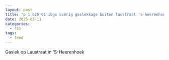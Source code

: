 ```yaml
---
layout: post
title: "p 1 bzb-01 ibgs overig gaslekkage buiten laustraat 's-heerenhoek 194995 194731"
date: 2025-03-11
categories: 
  - rss
tags: 
  - feed
---
```


Gaslek op Laustraat in 'S-Heerenhoek
